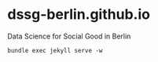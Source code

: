 dssg-berlin.github.io
=====================

Data Science for Social Good in Berlin

    bundle exec jekyll serve -w
